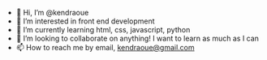 - 👋 Hi, I’m @kendraoue
- 👀 I’m interested in front end development
- 🌱 I’m currently learning html, css, javascript, python
- 💞️ I’m looking to collaborate on anything! I want to learn as much as I can
- 📫 How to reach me by email, kendraoue@gmail.com


